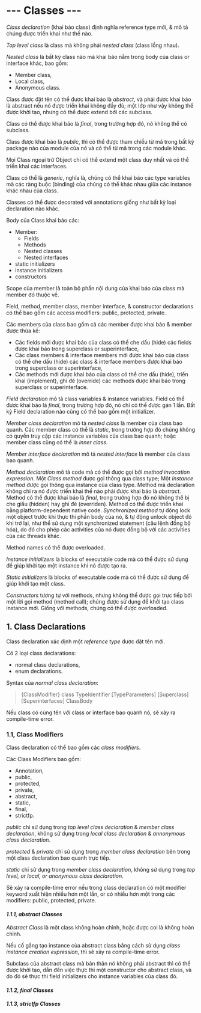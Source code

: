 # --- Classes ---

*Class declaration* (khai báo class) định nghĩa reference type mới, & mô tả chúng được triển khai như thế nào.  

*Top level class* là class mà không phải *nested class* (class lồng nhau).  

*Nested class* là bất kỳ class nào mà khai báo nằm trong body của class or interface khác, bao gồm:  

- Member class,  
- Local class,  
- Anonymous class.  

Class được đặt tên có thể được khai báo là *abstract*, và phải được khai báo là abstract nếu nó được triển khai không đầy đủ; một lớp như vậy không thể được khởi tạo, nhưng có thể được extend bởi các subclass.  

Class có thể được khai báo là *final*, trong trường hợp đó, nó không thể có subclass. 

Class được khai báo là *public*, thì có thể được tham chiếu từ mã trong bất kỳ package nào của module của nó và có thể từ mã trong các module khác.  

Mọi Class ngoại trừ Object chỉ có thể extend một class duy nhất và có thể triển khai các interfaces.  

Class có thể là *generic*, nghĩa là, chúng có thể khai báo các type variables mà các ràng buộc (binding) của chúng có thể khác nhau giữa các instance khác nhau của class.

Classes có thể được decorated với annotations giống như bất kỳ loại declaration nào khác.  

Body của Class khai báo các:  

- Member:  
    + Fields  
    + Methods  
    + Nested classes  
    + Nested interfaces  
- static initializers  
- instance initializers  
- constructors  

Scope của member là toàn bộ phần nội dung của khai báo của class mà member đó thuộc về.  

Field, method, member class, member interface, & constructor declarations có thể bao gồm các access modifiers: public, protected, private.

Các members của class bao gồm cả các member được khai báo & member được thừa kế:  

- Các fields mới được khai báo của class có thể che dấu (hide) các fields được khai báo trong superclass or superinterface,  
- Các class members & interface members mới được khai báo của class có thể che dấu (hide) các class & interface members được khai báo trong superclass or superinterface,  
- Các methods mới được khai báo của class có thể che dấu (hide), triển khai (implement), ghi đè (override) các methods được khai báo trong superclass or superinterface.  

*Field declaration* mô tả class variables & instance variables. Field có thể được khai báo là *final*, trong trường hợp đó, nó chỉ có thể được gán 1 lần. Bất kỳ Field declaration nào cũng có thể bao gồm một initializer.  

*Member class declaration* mô tả *nested class* là member của class bao quanh. Các member class có thể là *static*, trong trường hợp đó chúng không có quyền truy cập các instance variables của class bao quanh; hoặc member class cũng có thể là *inner class*.  

*Member interface declaration* mô tả *nested interface* là member của class bao quanh.  

*Method declaration* mô tả code mà có thể được gọi bởi *method invocation expression*. Một *Class method* được gọi thông qua class type; Một *Instance method* được gọi thông qua instance của class type. Method mà declaration không chỉ ra nó được triển khai thế nào phải được khai báo là *abstract*. Method có thể được khai báo là *final*, trong trường hợp đó nó không thể bị che giấu (hidden) hay ghi đè (overriden). Method có thể được triển khai bằng platform-dependent native code. *Synchronized method* tự động lock một object trước khi thực thi phần body của nó, & tự động unlock object đó khi trở lại, như thể sử dụng một synchronized statement (câu lệnh đồng bộ hóa), do đó cho phép các activities của nó được đồng bộ với các activities của các threads khác.  

Method names có thể được overloaded.

*Instance initializers* là blocks of executable code mà có thể được sử dụng để giúp khởi tạo một instance khi nó được tạo ra.

*Static initializers* là blocks of executable code mà có thể được sử dụng để giúp khởi tạo một class.  

*Constructors* tương tự với methods, nhưng không thể được gọi trực tiếp bởi một lời gọi method (method call); chúng được sử dụng để khởi tạo class instance mới. Giống với methods, chúng có thể được overloaded.  


## 1. Class Declarations

Class declaration xác định một *reference type* được đặt tên mới.

Có 2 loại class declarations:  

- normal class declarations,  
- enum declarations.  

Syntax của *normal class declaration*:  

> {ClassModifier} class TypeIdentifier [TypeParameters] [Superclass] [Superinterfaces] ClassBody

Nếu class có cùng tên với class or interface bao quanh nó, sẽ xảy ra compile-time error.  


### 1.1, Class Modifiers

Class declaration có thể bao gồm các *class modifiers*.  

Các Class Modifiers bao gồm:  

- Annotation,  
- public,  
- protected,  
- private,  
- abstract,  
- static,  
- final,  
- strictfp.  

*public* chỉ sử dụng trong *top level class declaration* & *member class declaration*, không sử dụng trong *local class declaration* & *annonymous class declaration*.  

*protected* & *private* chỉ sử dụng trong *member class declaration* bên trong một class declaration bao quanh trực tiếp.  

*static* chỉ sử dụng trong *member class declaration*, không sử dụng trong *top level, or local, or anonymous class declaration*.  

Sẽ xảy ra compile-time error nếu trong class declaration có một modifier keyword xuất hiện nhiều hơn một lần, or có nhiều hơn một trong các modifiers: public, protected, private.  

#### *1.1.1, abstract Classes*

*Abstract Class* là một class không hoàn chỉnh, hoặc được coi là không hoàn chỉnh.  

Nếu cố gắng tạo instance của abstract class bằng cách sử dụng *class instance creation expression*, thì sẽ xảy ra compile-time error.  

Subclass của abstract class mà bản thân nó không phải abstract thì có thể được khởi tạo, dẫn đến việc thực thi một constructor cho abstract class, và do đó sẽ thực thi field initializers cho instance variables của class đó.

#### *1.1.2, final Classes*
#### *1.1.3, strictfp Classes*